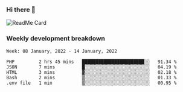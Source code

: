 ### Hi there 👋

<!--
**itzcy/itzcy** is a ✨ _special_ ✨ repository because its `README.md` (this file) appears on your GitHub profile.

Here are some ideas to get you started:

- 🔭 I’m currently working on ...
- 🌱 I’m currently learning ...
- 👯 I’m looking to collaborate on ...
- 🤔 I’m looking for help with ...
- 💬 Ask me about ...
- 📫 How to reach me: ...
- 😄 Pronouns: ...
- ⚡ Fun fact: ...
-->
![ReadMe Card](https://github-readme-stats.vercel.app/api?username=itzcy&show_icons=true&title_color=2d3198&icon_color=797cb8&text_color=24292e&bg_color=f6f8fa)

### Weekly development breakdown
<!--START_SECTION:waka-->
```text
Week: 08 January, 2022 - 14 January, 2022

PHP         2 hrs 45 mins   ███████████████████████░░   91.34 % 
JSON        7 mins          █░░░░░░░░░░░░░░░░░░░░░░░░   04.19 % 
HTML        3 mins          ▓░░░░░░░░░░░░░░░░░░░░░░░░   02.18 % 
Bash        2 mins          ▒░░░░░░░░░░░░░░░░░░░░░░░░   01.33 % 
.env file   1 min           ▒░░░░░░░░░░░░░░░░░░░░░░░░   00.95 % 
```
<!--END_SECTION:waka-->
